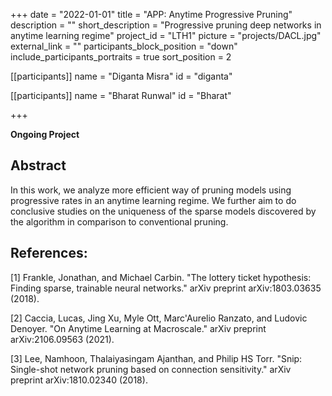 +++
date = "2022-01-01"
title = "APP: Anytime Progressive Pruning"
description = ""
short_description = "Progressive pruning deep networks in anytime learning regime"
project_id = "LTH1"
picture = "projects/DACL.jpg"
external_link = ""
participants_block_position = "down"
include_participants_portraits = true
sort_position = 2

[[participants]]
    name = "Diganta Misra"
    id = "diganta"

[[participants]]
    name = "Bharat Runwal"
    id = "Bharat"

+++

**Ongoing Project**

## Abstract

In this work, we analyze more efficient way of pruning models using progressive rates in an anytime learning regime. We further aim to do conclusive studies on the uniqueness of the sparse models discovered by the algorithm in comparison to conventional pruning.

## References:

[1] Frankle, Jonathan, and Michael Carbin. "The lottery ticket hypothesis: Finding sparse, trainable neural networks." arXiv preprint arXiv:1803.03635 (2018).

[2] Caccia, Lucas, Jing Xu, Myle Ott, Marc'Aurelio Ranzato, and Ludovic Denoyer. "On Anytime Learning at Macroscale." arXiv preprint arXiv:2106.09563 (2021).

[3] Lee, Namhoon, Thalaiyasingam Ajanthan, and Philip HS Torr. "Snip: Single-shot network pruning based on connection sensitivity." arXiv preprint arXiv:1810.02340 (2018).